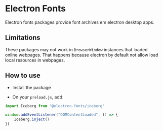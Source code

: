 # Electron Fonts

Electron fonts packages provide font archives em electron desktop apps.

## Limitations

These packages may not work in `BrowserWindow` instances that loaded online webpages. That happens because electron by default not allow load local resources in webpages.

## How to use

* Install the package

* On your `preload.js`, add:

```ts
import Iceberg from "@electron-fonts/iceberg"

window.addEventListener("DOMContentLoaded", () => {
    Iceberg.inject()
})
```